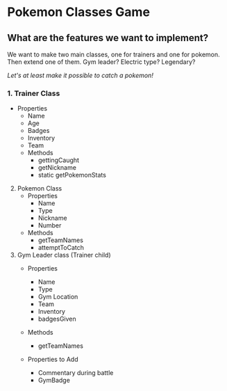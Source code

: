 # Pokemon Classes Game

## What are the features we want to implement? 

We want to make two main classes, one for trainers and one for pokemon. Then extend one of them. Gym leader? Electric type? Legendary?

*Let's at least make it possible to catch a pokemon!*

### 1. Trainer Class
- Properties
	- Name
    - Age
    - Badges
	- Inventory
    - Team
	- Methods
		- gettingCaught
		- getNickname
		- static getPokemonStats
2. Pokemon Class
	- Properties
	    - Name
	    - Type
	    - Nickname
	    - Number
	- Methods
		- getTeamNames
		- attemptToCatch
3. Gym Leader class (Trainer child)
	 - Properties
		 - Name
		 - Type
		 - Gym Location
		 - Team
		 - Inventory
		 - badgesGiven
	- Methods
		- getTeamNames

	- Properties to Add
		- Commentary during battle
		- GymBadge